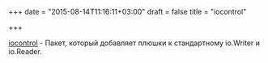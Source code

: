 +++
date = "2015-08-14T11:16:11+03:00"
draft = false
title = "iocontrol"

+++

<p><a href="https://github.com/aybabtme/iocontrol">iocontrol</a>&nbsp;- Пакет, который добавляет плюшки к стандартному io.Writer и io.Reader.</p>

